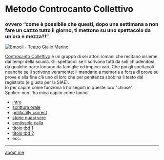 # Metodo Controcanto Collettivo
### ovvero “come è possibile che questi, dopo una settimana a non fare un cazzo tutto il giorno, ti mettono su uno spettacolo da un’ora e mezza?!”

[![]( https://live.staticflickr.com/65535/51783179006_b48dbd8895_c.jpg "Empoli - Teatro Giallo Marino")](https://flic.kr/s/aHBqjzwAJ2) 

[Controcanto Collettivo](https://www.controcantocollettivo.it) è un gruppo di sei attori romani che recitano insieme dai tempi della scuola. Gli spettacoli se li scrivono tutti da soli chiudendosi da qualche parte lontano da famiglie ed impicci vari. Che poi gli spettacoli neanche se li scrivono veramente: li mandano a memoria a forza di prove su prove e alla fine c’è uno di loro che per penitenza sbobina il testo dal registrato (e giusto per la SIAE).  
Io per capire come funziona li ho seguiti in queste loro "chiuse".  
Spolier: non l'ho mica capito come fanno. 

- [intro](https://cacioman.github.io/controcanto000.html)  
- [scrittura orale](https://cacioman.github.io/controcanto002.html)    
- [politically correct](https://cacioman.github.io/controcanto003.html)  
- [storie quasi vere](https://cacioman.github.io/controcanto001.html)  
- [sentissela calla](https://cacioman.github.io/controcanto004.html)  
- [titolo tbd 1](https://cacioman.github.io/controcanto000.html)  
- [titolo tbd 2](https://cacioman.github.io/controcanto000.html)  
- ecc.

---  
[about me](https://about.me/cacioman)

